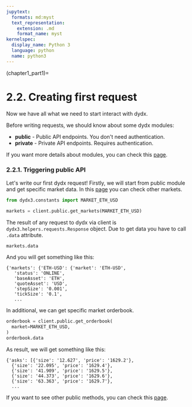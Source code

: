 ```yaml
---
jupytext:
  formats: md:myst
  text_representation:
    extension: .md
    format_name: myst
kernelspec:
  display_name: Python 3
  language: python
  name: python3
---
```

(chapter1_part1)=

# 2.2. Creating first request

Now we have all what we need to start interact with dydx.

Before writing requests, we should know about some dydx modules:

* **public** - Public API endpoints. You don't need authentication.
* **private** - Private API endpoints. Requires authentication.

If you want more details about modules, you can check this [page](https://dydxprotocol.github.io/v3-teacher/?python#client-initialization).

### 2.2.1. Triggering public API

Let's write our first dydx request! Firstly, we will start from public module
and get specific market data. In this [page](https://dydxprotocol.github.io/v3-teacher/?python#exchange-sources) 
you can check other markets.

```python
from dydx3.constants import MARKET_ETH_USD

markets = client.public.get_markets(MARKET_ETH_USD)
```

The result of any request to dydx via client is `dydx3.helpers.requests.Response` 
object. Due to get data you have to call `.data` attribute.

```python
markets.data
```

And you will get something like this:

```text
{'markets': {'ETH-USD': {'market': 'ETH-USD',
   'status': 'ONLINE',
   'baseAsset': 'ETH',
   'quoteAsset': 'USD',
   'stepSize': '0.001',
   'tickSize': '0.1',
   ...
```

In additional, we can get specific market orderbook.

```python
orderbook = client.public.get_orderbook(
  market=MARKET_ETH_USD,
)
orderbook.data
```

As result, we will get something like this:

```text
{'asks': [{'size': '12.627', 'price': '1629.2'},
  {'size': '22.095', 'price': '1629.4'},
  {'size': '41.909', 'price': '1629.5'},
  {'size': '44.373', 'price': '1629.6'},
  {'size': '63.363', 'price': '1629.7'},
  ...
```

If you want to see other public methods, you can check this [page](https://dydxprotocol.github.io/v3-teacher/?python#public-http-api).